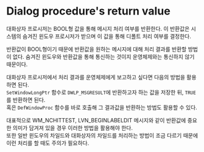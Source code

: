 # Dialog procedure's return value
  
대화상자 프로시저는 BOOL형 값을 통해 메시지 처리 여부를 반환한다. 이 반환값은 시스템의 숨겨진 윈도우 프로시저가 받으며 이 값을 통해 디폴트 처리 여부를 결정한다.  
  
반환값이 BOOL형이기 때문에 반환값을 원하는 메시지에 대해 처리 결과를 반환할 방법이 없다. 숨겨진 윈도우와 반환값을 통해 통신하는 것이지 운영체제와는 통신하지 않기 때문이다.  
  
대화상자 프로시저에서 처리 결과를 운영체제에게 보고하고 싶다면 다음의 방법을 활용하면 된다.  
`SetWindowLongPtr` 함수로 `DWLP_MSGRESULT`에 반환하고자 하는 값을 저장한 뒤, `TRUE`를 반환하면 된다.  
혹은 `DefWindowProc` 함수를 바로 호출해 그 결과값을 반환하는 방법도 활용할 수 있다.  

대표적으로 WM_NCHITTEST, LVN_BEGINLABELDIT 메시지와 같이 반환값에 중요한 의미가 담겨져 있을 경우 이러한 방법을 활용해야 한다.    
또한 일반 윈도우의 차일드와 대화상자의 차일드를 처리하는 방법이 조금 다르기 때문에 이런 처리를 할 때도 주의가 필요하다.
